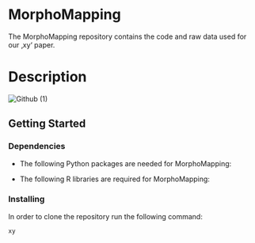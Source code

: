# MorphoMapping

The MorphoMapping repository contains the code and raw data used for our ‚xy‘ paper. 

# Description
![Github (1)](https://github.com/Wguido/MorphoMapping/assets/117764795/78aceb13-a341-4069-b554-58a31668fd69)

## Getting Started

### Dependencies
* The following Python packages are needed for MorphoMapping:


* The following R libraries  are required for MorphoMapping:

### Installing
In order to clone the repository run the following command: 
```
xy
```
